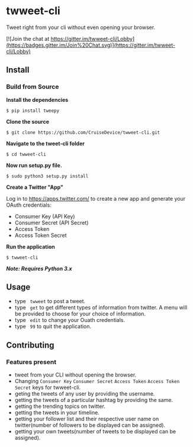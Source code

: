 # twweet-cli
Tweet right from your cli without even opening your browser.

[![Join the chat at https://gitter.im/twweet-cli/Lobby](https://badges.gitter.im/Join%20Chat.svg)](https://gitter.im/twweet-cli/Lobby)

<!-- [![Build Status](https://travis-ci.org/CruiseDevice/twweet-cli.svg?branch=master)](https://travis-ci.org/CruiseDevice/twweet-cli) -->

## Install

### Build from Source

**Install the dependencies**

`$ pip install tweepy`

**Clone the source**

`$ git clone https://github.com/CruiseDevice/twweet-cli.git`

**Navigate to the tweet-cli folder**

`$ cd twweet-cli`

**Now run setup.py file.**

`$ sudo python3 setup.py install`

**Create a Twitter "App"**

Log in to https://apps.twitter.com/ to create a new app and generate your OAuth credentials:

* Consumer Key (API Key)
* Consumer Secret (API Secret)
* Access Token
* Access Token Secret

**Run the application**

`$ twweet-cli`

**_Note: Requires Python 3.x_**

## Usage

* type ` twweet` to post a tweet.
* type ` get` to get different types of information from twitter. A menu will be provided to choose for your choice of             information.
* type ` edit` to change your Ouath credentials.
* type ` 99` to quit the application. 


## Contributing

### Features present

* tweet from your CLI without opening the browser.
* Changing `Consumer Key`  `Consumer Secret`  `Access Token`  `Access Token Secret` keys for twweet-cli. 
* geting the tweets of any user by providing the username.
* getting the tweets of a particular hashtag by providing the same.
* getting the trending topics on twitter. 
* getting the tweets in your timeline.
* getting your follower list and their respective user name on twitter(number of followers to be displayed can be assigned).
* getting your own tweets(number of tweets to be displayed can be assigned).
